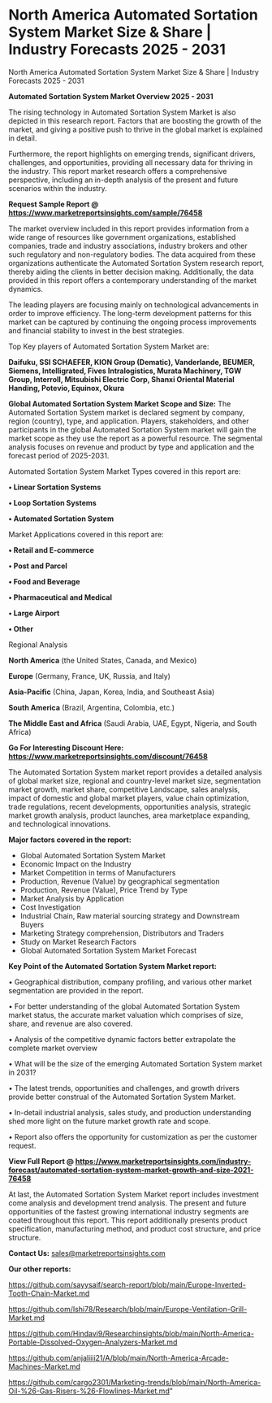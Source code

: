 # North America Automated Sortation System Market Size & Share | Industry Forecasts 2025 - 2031
 North America Automated Sortation System Market Size & Share | Industry Forecasts 2025 - 2031

<Strong> Automated Sortation System Market Overview 2025 - 2031</strong>

The rising technology in Automated Sortation System Market is also depicted in this research report. Factors that are boosting the growth of the market, and giving a positive push to thrive in the global market is explained in detail.

Furthermore, the report highlights on emerging trends, significant drivers, challenges, and opportunities, providing all necessary data for thriving in the industry. This report market research offers a comprehensive perspective, including an in-depth analysis of the present and future scenarios within the industry.

<strong>Request Sample Report @ <a href=https://www.marketreportsinsights.com/sample/76458>https://www.marketreportsinsights.com/sample/76458</a></strong>

The market overview included in this report provides information from a wide range of resources like government organizations, established companies, trade and industry associations, industry brokers and other such regulatory and non-regulatory bodies. The data acquired from these organizations authenticate the Automated Sortation System research report, thereby aiding the clients in better decision making. Additionally, the data provided in this report offers a contemporary understanding of the market dynamics.

The leading players are focusing mainly on technological advancements in order to improve efficiency. The long-term development patterns for this market can be captured by continuing the ongoing process improvements and financial stability to invest in the best strategies.

Top Key players of Automated Sortation System Market are:

<strong>Daifuku, SSI SCHAEFER, KION Group (Dematic), Vanderlande, BEUMER, Siemens, Intelligrated, Fives Intralogistics, Murata Machinery, TGW Group, Interroll, Mitsubishi Electric Corp, Shanxi Oriental Material Handing, Potevio, Equinox, Okura</strong>

<strong><b>Global Automated Sortation System Market Scope and Size:</b></strong>
The Automated Sortation System market is declared segment by company, region (country), type, and application. Players, stakeholders, and other participants in the global Automated Sortation System market will gain the market scope as they use the report as a powerful resource. The segmental analysis focuses on revenue and product by type and application and the forecast period of 2025-2031.

Automated Sortation System Market Types covered in this report are:

<strong>• Linear Sortation Systems

• Loop Sortation Systems

• Automated Sortation System</strong>

Market Applications covered in this report are:

<strong>• Retail and E-commerce

• Post and Parcel

• Food and Beverage

• Pharmaceutical and Medical

• Large Airport

• Other</strong> 

Regional Analysis

<strong>North America</strong> (the United States, Canada, and Mexico)

<strong>Europe</strong> (Germany, France, UK, Russia, and Italy)

<strong>Asia-Pacific</strong> (China, Japan, Korea, India, and Southeast Asia)

<strong>South America</strong> (Brazil, Argentina, Colombia, etc.)

<strong>The Middle East and Africa</strong> (Saudi Arabia, UAE, Egypt, Nigeria, and South Africa)

<strong>Go For Interesting Discount Here: <a href=https://www.marketreportsinsights.com/discount/76458>https://www.marketreportsinsights.com/discount/76458</a></strong>

The Automated Sortation System market report provides a detailed analysis of global market size, regional and country-level market size, segmentation market growth, market share, competitive Landscape, sales analysis, impact of domestic and global market players, value chain optimization, trade regulations, recent developments, opportunities analysis, strategic market growth analysis, product launches, area marketplace expanding, and technological innovations.

<strong><b>Major factors covered in the report:</b></strong>
<ul>
  <li>Global Automated Sortation System Market </li>
  <li>Economic Impact on the Industry</li>
  <li>Market Competition in terms of Manufacturers</li>
  <li>Production, Revenue (Value) by geographical segmentation</li>
  <li>Production, Revenue (Value), Price Trend by Type</li>
  <li>Market Analysis by Application</li>
  <li>Cost Investigation</li>
  <li>Industrial Chain, Raw material sourcing strategy and Downstream Buyers</li>
  <li>Marketing Strategy comprehension, Distributors and Traders</li>
  <li>Study on Market Research Factors</li>
  <li>Global Automated Sortation System Market Forecast</li>
</ul>

<strong><b>Key Point of the Automated Sortation System Market report:</b></strong>

• Geographical distribution, company profiling, and various other market segmentation are provided in the report.

• For better understanding of the global Automated Sortation System market status, the accurate market valuation which comprises of size, share, and revenue are also covered.

• Analysis of the competitive dynamic factors better extrapolate the complete market overview

• What will be the size of the emerging Automated Sortation System market in 2031?

• The latest trends, opportunities and challenges, and growth drivers provide better construal of the Automated Sortation System Market.

• In-detail industrial analysis, sales study, and production understanding shed more light on the future market growth rate and scope.

• Report also offers the opportunity for customization as per the customer request.

<strong><b>View Full Report @ <a href=https://www.marketreportsinsights.com/industry-forecast/automated-sortation-system-market-growth-and-size-2021-76458>https://www.marketreportsinsights.com/industry-forecast/automated-sortation-system-market-growth-and-size-2021-76458</a></b></strong>


At last, the Automated Sortation System Market report includes investment come analysis and development trend analysis. The present and future opportunities of the fastest growing international industry segments are coated throughout this report. This report additionally presents product specification, manufacturing method, and product cost structure, and price structure.

<strong>Contact Us:</strong>
sales@marketreportsinsights.com

<strong>Our other reports:</strong>

<a href=https://github.com/sayysaif/search-report/blob/main/Europe-Inverted-Tooth-Chain-Market.md>https://github.com/sayysaif/search-report/blob/main/Europe-Inverted-Tooth-Chain-Market.md</a>

<a href=https://github.com/Ishi78/Research/blob/main/Europe-Ventilation-Grill-Market.md>https://github.com/Ishi78/Research/blob/main/Europe-Ventilation-Grill-Market.md</a>

<a href=https://github.com/Hindavi9/Researchinsights/blob/main/North-America-Portable-Dissolved-Oxygen-Analyzers-Market.md>https://github.com/Hindavi9/Researchinsights/blob/main/North-America-Portable-Dissolved-Oxygen-Analyzers-Market.md</a>

<a href=https://github.com/anjaliiii21/A/blob/main/North-America-Arcade-Machines-Market.md>https://github.com/anjaliiii21/A/blob/main/North-America-Arcade-Machines-Market.md</a>

<a href=https://github.com/cargo2301/Marketing-trends/blob/main/North-America-Oil-%26-Gas-Risers-%26-Flowlines-Market.md>https://github.com/cargo2301/Marketing-trends/blob/main/North-America-Oil-%26-Gas-Risers-%26-Flowlines-Market.md</a>"
